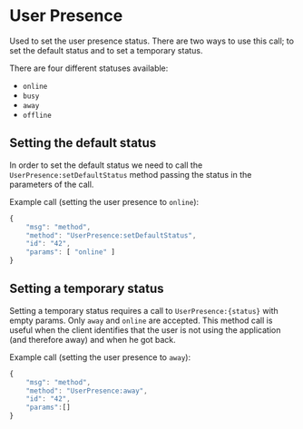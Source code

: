 # User Presence

Used to set the user presence status. There are two ways to use this call; to set the default status and to set a temporary status.

There are four different statuses available:

* `online`
* `busy`
* `away`
* `offline`

## Setting the default status

In order to set the default status we need to call the `UserPresence:setDefaultStatus` method passing the status in the parameters of the call.

Example call \(setting the user presence to `online`\):

```javascript
{
    "msg": "method",
    "method": "UserPresence:setDefaultStatus",
    "id": "42",
    "params": [ "online" ]
}
```

## Setting a temporary status

Setting a temporary status requires a call to `UserPresence:{status}` with empty params. Only `away` and `online` are accepted. This method call is useful when the client identifies that the user is not using the application \(and therefore away\) and when he got back.

Example call \(setting the user presence to `away`\):

```javascript
{
    "msg": "method",
    "method": "UserPresence:away",
    "id": "42",
    "params":[]
}
```

